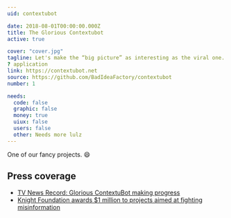```yaml
---
uid: contextubot

date: 2018-08-01T00:00:00.000Z
title: The Glorious Contextubot
active: true

cover: "cover.jpg"
tagline: Let's make the “big picture” as interesting as the viral one.
? application
link: https://contextubot.net
source: https://github.com/BadIdeaFactory/contextubot
number: 1

needs:
  code: false
  graphic: false
  money: true
  uiux: false
  users: false
  other: Needs more lulz
---
```


One of our fancy projects. :smile:

## Press coverage

- [TV News Record: Glorious ContextuBot making progress](https://blog.archive.org/2018/03/08/tv-news-record-glorious-contextubot-making-progress/)
- [Knight Foundation awards $1 million to projects aimed at fighting misinformation](https://www.poynter.org/news/knight-foundation-awards-1-million-projects-aimed-fighting-misinformation)
